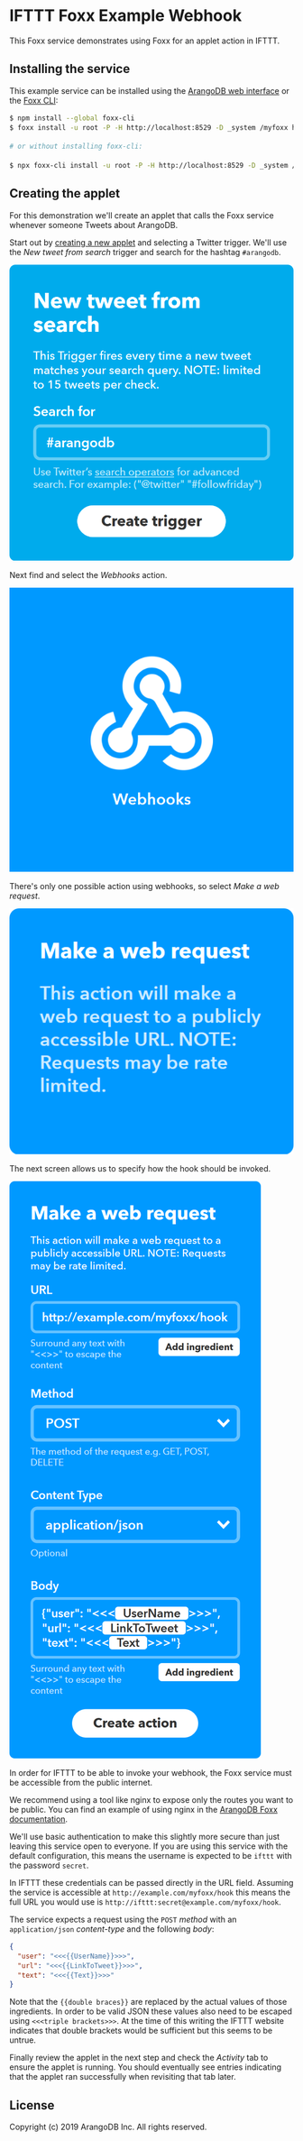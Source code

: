 # IFTTT Foxx Example Webhook

This Foxx service demonstrates using Foxx for an applet action in IFTTT.

## Installing the service

This example service can be installed using the [ArangoDB web interface](https://docs.arangodb.com/latest/Manual/Programs/WebInterface/Services.html) or the [Foxx CLI](https://github.com/arangodb/foxx-cli):

```sh
$ npm install --global foxx-cli
$ foxx install -u root -P -H http://localhost:8529 -D _system /myfoxx https://github.com/arangodb-foxx/ifttt-example/archive/master.zip

# or without installing foxx-cli:

$ npx foxx-cli install -u root -P -H http://localhost:8529 -D _system /myfoxx https://github.com/arangodb-foxx/ifttt-example/archive/master.zip
```

## Creating the applet

For this demonstration we'll create an applet that calls the Foxx service whenever someone Tweets about ArangoDB.

Start out by [creating a new applet](https://ifttt.com/create) and selecting a Twitter trigger. We'll use the _New tweet from search_ trigger and search for the hashtag `#arangodb`.

![IFTTT Twitter Trigger](ifttt-trigger.png)

Next find and select the _Webhooks_ action.

![Webhooks](ifttt-step1.png)

There's only one possible action using webhooks, so select _Make a web request_.

![Make a web request](ifttt-step2.png)

The next screen allows us to specify how the hook should be invoked.

![Configuring the webhook](ifttt-step3.png)

In order for IFTTT to be able to invoke your webhook, the Foxx service must be accessible from the public internet.

We recommend using a tool like nginx to expose only the routes you want to be public. You can find an example of using nginx in the [ArangoDB Foxx documentation](https://docs.arangodb.com/latest/Manual/Foxx/Guides/Browser.html#using-a-reverse-proxy).

We'll use basic authentication to make this slightly more secure than just leaving this service open to everyone. If you are using this service with the default configuration, this means the username is expected to be `ifttt` with the password `secret`.

In IFTTT these credentials can be passed directly in the URL field. Assuming the service is accessible at `http://example.com/myfoxx/hook` this means the full URL you would use is `http://ifttt:secret@example.com/myfoxx/hook`.

The service expects a request using the `POST` _method_ with an `application/json` _content-type_ and the following _body_:

```json
{
  "user": "<<<{{UserName}}>>>",
  "url": "<<<{{LinkToTweet}}>>>",
  "text": "<<<{{Text}}>>>"
}
```

Note that the `{{double braces}}` are replaced by the actual values of those ingredients. In order to be valid JSON these values also need to be escaped using `<<<triple brackets>>>`. At the time of this writing the IFTTT website indicates that double brackets would be sufficient but this seems to be untrue.

Finally review the applet in the next step and check the _Activity_ tab to ensure the applet is running. You should eventually see entries indicating that the applet ran successfully when revisiting that tab later.

## License

Copyright (c) 2019 ArangoDB Inc. All rights reserved.
